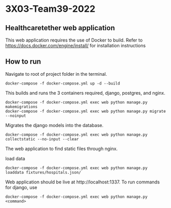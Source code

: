 # 3X03-Team39-2022
## Healthcaretether web application
This web application requires the use of Docker to build. Refer to https://docs.docker.com/engine/install/ for installation instructions
## How to run
Navigate to root of project folder in the terminal.
```
docker-compose -f docker-compose.yml up -d --build
```
This builds and runs the 3 containers required, django, postgres, and nginx.

```
docker-compose -f docker-compose.yml exec web python manage.py makemigrations
docker-compose -f docker-compose.yml exec web python manage.py migrate --noinput
```
Migrates the django models into the database.
```
docker-compose -f docker-compose.yml exec web python manage.py collectstatic --no-input --clear
```
The web application to find static files through nginx.

load data
```
docker-compose -f docker-compose.yml exec web python manage.py loaddata fixtures/hospitals.json/
```

Web application should be live at http://localhost:1337. To run commands for django, use 
```
docker-compose -f docker-compose.yml exec web python manage.py <command>

